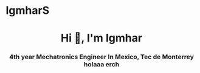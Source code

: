 # IgmharS

<h1 align="center">Hi 👋, I'm Igmhar</h1>
<h3 align="center">4th year Mechatronics Engineer In Mexico, Tec de Monterrey
                    holaaa erch
</h3>

